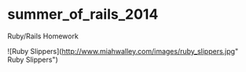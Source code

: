 summer_of_rails_2014
====================

Ruby/Rails Homework

![Ruby Slippers](http://www.miahwalley.com/images/ruby_slippers.jpg" Ruby Slippers")
